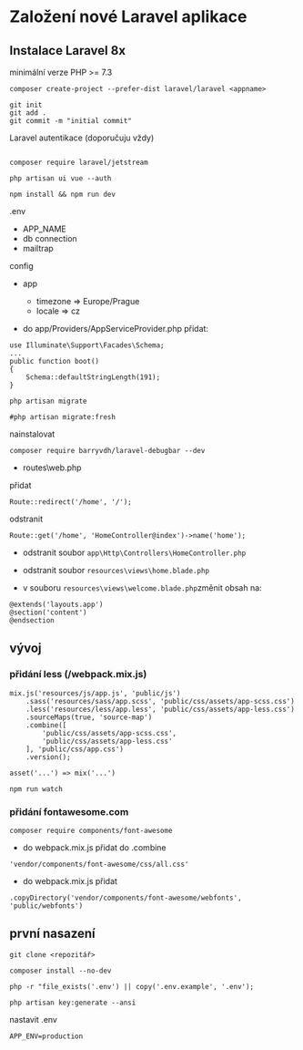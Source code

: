 # Založení nové Laravel aplikace

## Instalace Laravel 8x

minimální verze PHP >= 7.3

```
composer create-project --prefer-dist laravel/laravel <appname>
```

```
git init
git add .
git commit -m "initial commit"
```

Laravel autentikace (doporučuju vždy)
```

composer require laravel/jetstream

php artisan ui vue --auth

npm install && npm run dev
```
.env
- APP_NAME
- db connection
- mailtrap

config
- app
    - timezone => Europe/Prague
    - locale => cz
    
- do app/Providers/AppServiceProvider.php přidat:
```
use Illuminate\Support\Facades\Schema;
...
public function boot()
{
    Schema::defaultStringLength(191);
}
```

```
php artisan migrate

#php artisan migrate:fresh
```

nainstalovat
```
composer require barryvdh/laravel-debugbar --dev
```

- routes\web.php

přidat
```
Route::redirect('/home', '/');
```
odstranit
```
Route::get('/home', 'HomeController@index')->name('home');
```

- odstranit soubor ```app\Http\Controllers\HomeController.php```

- odstranit soubor ```resources\views\home.blade.php```

- v souboru ```resources\views\welcome.blade.php```změnit obsah na:

```
@extends('layouts.app')
@section('content')
@endsection
```

## vývoj

### přidání less (/webpack.mix.js)

```
mix.js('resources/js/app.js', 'public/js')
    .sass('resources/sass/app.scss', 'public/css/assets/app-scss.css')
    .less('resources/less/app.less', 'public/css/assets/app-less.css')
    .sourceMaps(true, 'source-map')
    .combine([
        'public/css/assets/app-scss.css',
        'public/css/assets/app-less.css'
    ], 'public/css/app.css')
    .version();
```

``` 
asset('...') => mix('...')
```

```
npm run watch
```

### přidání fontawesome.com

```
composer require components/font-awesome
```

- do webpack.mix.js přidat do .combine
```
'vendor/components/font-awesome/css/all.css'
```

- do webpack.mix.js přidat
```
.copyDirectory('vendor/components/font-awesome/webfonts', 'public/webfonts')
```

## první nasazení

```
git clone <repozitář>
```

```
composer install --no-dev
```

```
php -r "file_exists('.env') || copy('.env.example', '.env');
```

```
php artisan key:generate --ansi
```

nastavit .env
```
APP_ENV=production
```
